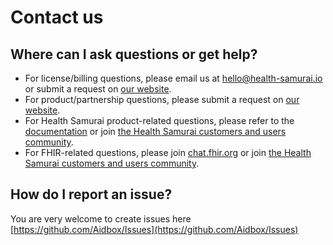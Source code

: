 # Contact us

## Where can I ask questions or get help?

* For license/billing questions, please email us at [hello@health-samurai.io](mailto:hello@health-samurai.io) or submit a request on [our website](https://www.health-samurai.io/).
* For product/partnership questions, please submit a request on [our website](https://www.health-samurai.io/).
* For Health Samurai product-related questions, please refer to the [documentation](../readme/README.md) or join [the Health Samurai customers and users community](https://connect.health-samurai.io/).&#x20;
* For FHIR-related questions, please join [chat.fhir.org](https://chat.fhir.org/) or join [the Health Samurai customers and users community](https://connect.health-samurai.io/).&#x20;

## How do I report an issue?

You are very welcome to create issues here [https://github.com/Aidbox/Issues](https://github.com/Aidbox/Issues)
